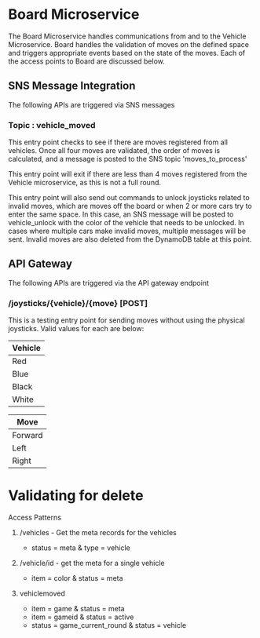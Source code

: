 # Board Microservice #

The Board Microservice handles communications from and to the Vehicle Microservice.  Board handles the validation of moves on the defined space and triggers appropriate events based on the state of the moves.  Each of the access points to Board are discussed below.

## SNS Message Integration ##
The following APIs are triggered via SNS messages

### Topic : vehicle_moved ###
This entry point checks to see if there are moves registered from all vehicles.  Once all four moves are validated, the order of moves is calculated, and a message is posted to the SNS topic 'moves_to_process'

This entry point will exit if there are less than 4 moves registered from the Vehicle microservice, as this is not a full round.

This entry point will also send out commands to unlock joysticks related to invalid moves, which are moves off the board or when 2 or more cars try to enter the same space.  In this case, an SNS message will be posted to vehicle_unlock with the color of the vehicle that needs to be unlocked.  In cases where multiple cars make invalid moves, multiple messages will be sent.  Invalid moves are also deleted from the DynamoDB table at this point.

## API Gateway ##
The following APIs are triggered via the API gateway endpoint

### /joysticks/{vehicle}/{move} [POST] ###
This is a testing entry point for sending moves without using the physical joysticks.  Valid values for each are below:

| Vehicle |
|-|
| Red |
| Blue |
| Black |
| White |

| Move |
|-|
| Forward |
| Left |
| Right |


# Validating for delete #

Access Patterns
1) /vehicles - Get the meta records for the vehicles
    - status = meta & type = vehicle

2) /vehicle/id - get the meta for a single vehicle 
    - item = color & status = meta
    
3) vehiclemoved
    - item = game & status = meta
    - item = gameid & status = active
    - status = game_current_round & status = vehicle
    